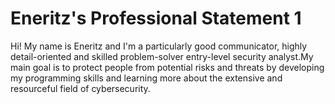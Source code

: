 # Eneritz's Professional Statement 1

Hi! My name is Eneritz and I'm a particularly good communicator, highly detail-oriented and skilled problem-solver 
entry-level security analyst.My main goal is to protect people from potential risks and threats by developing my 
programming skills and learning more about the extensive and resourceful field of cybersecurity.
